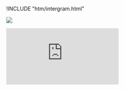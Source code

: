!INCLUDE "htm/intergram.html"

![](https://chart.googleapis.com/chart?chs=180x180&amp;cht=qr&amp;chl=https://pp.vokov.tk/Іnstrumenti.html#)

![](https://4to.treba.ml/i.php?/upload/2020/12/25/20201225223644-315dec9e-la.jpg)